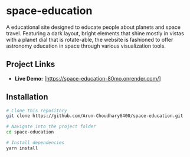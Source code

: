 # space-education

A educational site designed to educate people about planets and space travel. Featuring a dark layout, bright elements that shine mostly in vistas with a planet dial that is rotate-able, the website is fashioned to offer astronomy education in space through various visualization tools.

## Project Links

- **Live Demo:** [https://space-education-80mo.onrender.com/]

## Installation

```bash
# Clone this repository
git clone https://github.com/Arun-Choudhary6400/space-education.git

# Navigate into the project folder
cd space-education

# Install dependencies
yarn install
